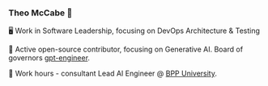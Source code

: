 ### Theo McCabe 👋

🖥️ Work in Software Leadership, focusing on DevOps Architecture & Testing

🌱 Active open-source contributor, focusing on Generative AI. Board of governors [gpt-engineer](https://github.com/gpt-engineer-org/gpt-engineer).

🏫 Work hours - consultant Lead AI Engineer @ [BPP University](https://www.bpp.com/).
